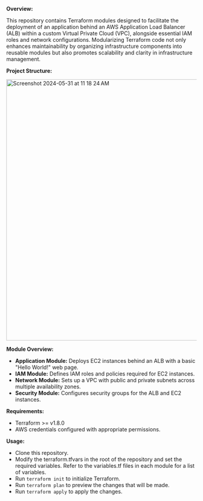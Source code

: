 **Overview:**

This repository contains Terraform modules designed to facilitate the deployment of an application behind an AWS Application Load Balancer (ALB) within a custom Virtual Private Cloud (VPC), alongside essential IAM roles and network configurations. Modularizing Terraform code not only enhances maintainability by organizing infrastructure components into reusable modules but also promotes scalability and clarity in infrastructure management.

**Project Structure:**

<img width="690" alt="Screenshot 2024-05-31 at 11 18 24 AM" src="https://github.com/Karan-Singh-01/terraform-aws/assets/157451190/a26940c7-4e62-43e9-9dca-a78edf42009d">

**Module Overview:**

- **Application Module:** Deploys EC2 instances behind an ALB with a basic "Hello World!" web page.
- **IAM Module:** Defines IAM roles and policies required for EC2 instances.
- **Network Module:** Sets up a VPC with public and private subnets across multiple availability zones.
- **Security Module:** Configures security groups for the ALB and EC2 instances.

**Requirements:**

- Terraform >= v1.8.0
- AWS credentials configured with appropriate permissions.

**Usage:**
- Clone this repository.
- Modify the terraform.tfvars in the root of the repository and set the required variables. Refer to the variables.tf files in each module for a list of variables.
- Run ```terraform init``` to initialize Terraform.
- Run ```terraform plan``` to preview the changes that will be made.
- Run ```terraform apply``` to apply the changes.
